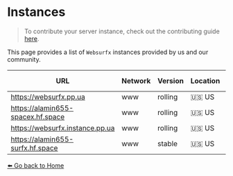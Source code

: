 # Instances 

> To contribute your server instance, check out the contributing guide [here](https://github.com/neon-mmd/websurfx/blob/HEAD/CONTRIBUTING.md).

This page provides a list of `Websurfx` instances provided by us and our community. 

|URL|Network|Version|Location|Status|Maintained By|TLS|IPv6|Comment|
|-|-|-|-|-|-|-|-|-|
|https://websurfx.pp.ua|www|rolling|🇺🇸 US|<a href="https://status.websurfx.pp.ua"><img src="https://img.shields.io/website?url=https%3A%2F%2Fwebsurfx.pp.ua&label=Status"></a>||✅|✅||
|https://alamin655-spacex.hf.space|www|rolling|🇺🇸 US|<a href="https://status.websurfx.pp.ua"><img src="https://img.shields.io/website?url=https%3A%2F%2Falamin655-spacex.hf.space&label=Status"></a>||✅|❌||
|https://websurfx.instance.pp.ua|www|rolling|🇺🇸 US|<a href="https://status.websurfx.pp.ua"><img src="https://img.shields.io/website?url=https%3A%2F%2Fwebsurfx.instance.pp.ua&label=Status"></a>||✅|✅||
|https://alamin655-surfx.hf.space|www|stable|🇺🇸 US|<a href="https://status.websurfx.pp.ua"><img src="https://img.shields.io/website?url=https%3A%2F%2Falamin655-surfx.hf.space&label=Status"></a>||✅|❌||


[⬅️ Go back to Home](./README.md)
